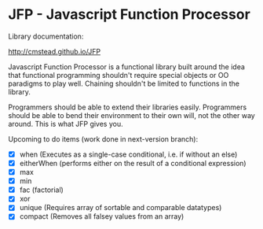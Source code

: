 JFP - Javascript Function Processor
===================================

Library documentation:

http://cmstead.github.io/JFP

Javascript Function Processor is a functional library built around the idea that functional
programming shouldn't require special objects or OO paradigms to play well. Chaining shouldn't
be limited to functions in the library.

Programmers should be able to extend their libraries easily. Programmers should be able
to bend their environment to their own will, not the other way around. This is what JFP gives you.

Upcoming to do items (work done in next-version branch):

- [x] when (Executes as a single-case conditional, i.e. if without an else)
- [x] eitherWhen (performs either on the result of a conditional expression)
- [x] max
- [x] min
- [x] fac (factorial)
- [x] xor
- [x] unique (Requires array of sortable and comparable datatypes)
- [x] compact (Removes all falsey values from an array)
